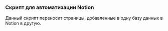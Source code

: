 ### Скрипт для автоматизации Notion
Данный скрипт переносит страницы, добавленные в одну базу данных в Notion в другую.
